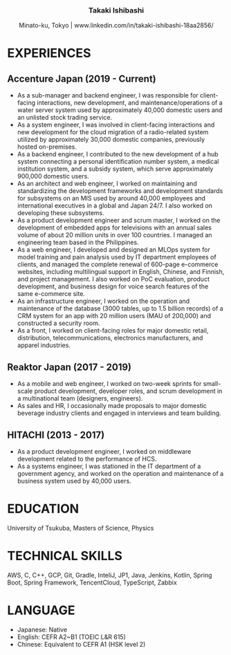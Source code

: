 <h3 align="center">Takaki Ishibashi</h3>
<p align="center">Minato-ku, Tokyo | www.linkedin.com/in/takaki-ishibashi-18aa2856/</p>

# EXPERIENCES
## Accenture Japan (2019 - Current)
- As a sub-manager and backend engineer, I was responsible for client-facing interactions, new development, and maintenance/operations of a water server system used by approximately 40,000 domestic users and an unlisted stock trading service.  
- As a system engineer, I was involved in client-facing interactions and new development for the cloud migration of a radio-related system utilized by approximately 30,000 domestic companies, previously hosted on-premises.  
- As a backend engineer, I contributed to the new development of a hub system connecting a personal identification number system, a medical institution system, and a subsidy system, which serve approximately 900,000 domestic users.
- As an architect and web engineer, I worked on maintaining and standardizing the development frameworks and development standards for subsystems on an MIS used by around 40,000 employees and international executives in a global and Japan 24/7. I also worked on developing these subsystems.
- As a product development engineer and scrum master, I worked on the development of embedded apps for televisions with an annual sales volume of about 20 million units in over 100 countries. I managed an engineering team based in the Philippines.
- As a web engineer, I developed and designed an MLOps system for model training and pain analysis used by IT department employees of clients, and managed the complete renewal of 600-page e-commerce websites, including multilingual support in English, Chinese, and Finnish, and project management. I also worked on PoC evaluation, product development, and business design for voice search features of the same e-commerce site.
- As an infrastructure engineer, I worked on the operation and maintenance of the database (3000 tables, up to 1.5 billion records) of a CRM system for an app with 20 million users (MAU of 200,000) and constructed a security room.
- As a front, I worked on client-facing roles for major domestic retail, distribution, telecommunications, electronics manufacturers, and apparel industries.
## Reaktor Japan (2017 - 2019)
- As a mobile and web engineer, I worked on two-week sprints for small-scale product development, developer roles, and scrum development in a multinational team (designers, engineers).
- As sales and HR, I occasionally made proposals to major domestic beverage industry clients and engaged in interviews and team building.
## HITACHI (2013 - 2017)
- As a product development engineer, I worked on middleware development related to the performance of HCS.
- As a systems engineer, I was stationed in the IT department of a government agency, and worked on the operation and maintenance of a business system used by 40,000 users.

# EDUCATION
University of Tsukuba, Masters of Science, Physics

# TECHNICAL SKILLS
AWS, C, C++, GCP, Git, Gradle, InteliJ, JP1, Java, Jenkins, Kotlin, Spring Boot, Spring Framework, TencentCloud, TypeScript, Zabbix

# LANGUAGE
- Japanese: Native
- English: CEFR A2~B1 (TOEIC L&R 615)
- Chinese: Equivalent to CEFR A1 (HSK level 2)
